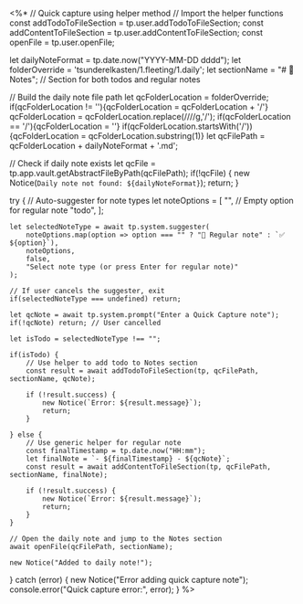 <%*
// Quick capture using helper method
// Import the helper functions
const addTodoToFileSection = tp.user.addTodoToFileSection;
const addContentToFileSection = tp.user.addContentToFileSection;
const openFile = tp.user.openFile;

let dailyNoteFormat = tp.date.now("YYYY-MM-DD dddd");
let folderOverride = 'tsunderelkasten/1.fleeting/1.daily';
let sectionName = "# 📝 Notes"; // Section for both todos and regular notes

// Build the daily note file path
let qcFolderLocation = folderOverride;
if(qcFolderLocation != ''){qcFolderLocation = qcFolderLocation + '/'}
qcFolderLocation = qcFolderLocation.replace(/\/\//g,'/');
if(qcFolderLocation == '/'){qcFolderLocation = ''}
if(qcFolderLocation.startsWith('/')){qcFolderLocation = qcFolderLocation.substring(1)}
let qcFilePath = qcFolderLocation + dailyNoteFormat + '.md';

// Check if daily note exists
let qcFile = tp.app.vault.getAbstractFileByPath(qcFilePath);
if(!qcFile) {
    new Notice(`Daily note not found: ${dailyNoteFormat}`);
    return;
}

try {
    // Auto-suggester for note types
    let noteOptions = [
        "", // Empty option for regular note
        "todo",
    ];
    
    let selectedNoteType = await tp.system.suggester(
        noteOptions.map(option => option === "" ? "📝 Regular note" : `✅ ${option}`),
        noteOptions,
        false,
        "Select note type (or press Enter for regular note)"
    );
    
    // If user cancels the suggester, exit
    if(selectedNoteType === undefined) return;
    
    let qcNote = await tp.system.prompt("Enter a Quick Capture note");
    if(!qcNote) return; // User cancelled
    
    let isTodo = selectedNoteType !== "";
    
    if(isTodo) {
        // Use helper to add todo to Notes section
        const result = await addTodoToFileSection(tp, qcFilePath, sectionName, qcNote);
        
        if (!result.success) {
            new Notice(`Error: ${result.message}`);
            return;
        }
        
    } else {
        // Use generic helper for regular note
        const finalTimestamp = tp.date.now("HH:mm");
        let finalNote = `- ${finalTimestamp} - ${qcNote}`;
        const result = await addContentToFileSection(tp, qcFilePath, sectionName, finalNote);
        
        if (!result.success) {
            new Notice(`Error: ${result.message}`);
            return;
        }
    }
    
    // Open the daily note and jump to the Notes section
    await openFile(qcFilePath, sectionName);
    
    new Notice("Added to daily note!");
    
} catch (error) {
    new Notice("Error adding quick capture note");
    console.error("Quick capture error:", error);
}
%>
